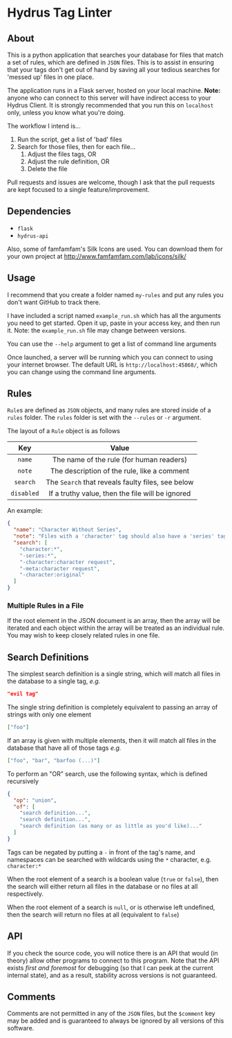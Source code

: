 # Hydrus Tag Linter

## About

This is a python application that searches your database for files that match a
set of rules, which are defined in `JSON` files. This is to assist in ensuring
that your tags don't get out of hand by saving all your tedious searches for
'messed up' files in one place.

The application runs in a Flask server, hosted on your local machine. **Note:**
anyone who can connect to this server will have indirect access to your Hydrus
Client. It is strongly recommended that you run this on `localhost` only, unless
you know what you're doing.

The workflow I intend is...

1. Run the script, get a list of 'bad' files
2. Search for those files, then for each file...
   1. Adjust the files tags, OR
   2. Adjust the rule definition, OR
   3. Delete the file

Pull requests and issues are welcome, though I ask that the pull requests are
kept focused to a single feature/improvement.

## Dependencies

- `flask`
- `hydrus-api`

Also, some of famfamfam's Silk Icons are used. You can download them for your
own project at http://www.famfamfam.com/lab/icons/silk/

## Usage

I recommend that you create a folder named `my-rules` and put any rules you
don't want GitHub to track there.

I have included a script named `example_run.sh` which has all the arguments you
need to get started. Open it up, paste in your access key, and then run it.
Note: the `example_run.sh` file may change between versions.

You can use the `--help` argument to get a list of command line arguments

Once launched, a server will be running which you can connect to using your
internet browser. The default URL is `http://localhost:45868/`, which you can
change using the command line arguments.

## Rules

`Rule`s are defined as `JSON` objects, and many rules are stored inside of a
`rules` folder. The `rules` folder is set with the `--rules` or `-r` argument.

The layout of a `Rule` object is as follows

|    Key     |                       Value                       |
| :--------: | :-----------------------------------------------: |
|   `name`   |     The name of the rule (for human readers)      |
|   `note`   |    The description of the rule, like a comment    |
|  `search`  | The `Search` that reveals faulty files, see below |
| `disabled` | If a truthy value, then the file will be ignored  |

An example:

```json
{
  "name": "Character Without Series",
  "note": "Files with a 'character' tag should also have a 'series' tag.",
  "search": [
    "character:*",
    "-series:*",
    "-character:character request",
    "-meta:character request",
    "-character:original"
  ]
}
```

### Multiple Rules in a File

If the root element in the JSON document is an array, then the array will be
iterated and each object within the array will be treated as an individual rule.
You may wish to keep closely related rules in one file.

## Search Definitions

The simplest search definition is a single string, which will match all files in
the database to a single tag, _e.g._

```json
"evil tag"
```

The single string definition is completely equivalent to passing an array of
strings with only one element

```json
["foo"]
```

If an array is given with multiple elements, then it will match all files in the
database that have all of those tags _e.g._

```json
["foo", "bar", "barfoo (...)"]
```

To perform an "OR" search, use the following syntax, which is defined
recursively

```json
{
  "op": "union",
  "of": [
    "search definition...",
    "search definition...",
    "search definition (as many or as little as you'd like)..."
  ]
}
```

Tags can be negated by putting a `-` in front of the tag's name, and namespaces
can be searched with wildcards using the `*` character, e.g. `character:*`

When the root element of a search is a boolean value (`true` or `false`), then
the search will either return all files in the database or no files at all
respectively.

When the root element of a search is `null`, or is otherwise left undefined,
then the search will return no files at all (equivalent to `false`)

## API

If you check the source code, you will notice there is an API that would (in
theory) allow other programs to connect to this program. Note that the API
exists _first and foremost_ for debugging (so that I can peek at the current
internal state), and as a result, stability across versions is not guaranteed.

## Comments

Comments are not permitted in any of the `JSON` files, but the `$comment` key
may be added and is guaranteed to always be ignored by all versions of this
software.
